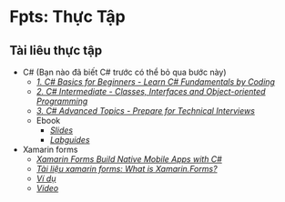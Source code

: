 # Fpts: Thực Tập
## Tài liêu thực tập

- C# (Bạn nào đã biết C# trước có thể bỏ qua bước này)
  - [*1. C# Basics for Beginners - Learn C# Fundamentals by Coding*](https://drive.google.com/drive/folders/1B1abKG2_NGxfFNpW_3stgaM-DzhL4GtR?usp=sharing)
  - [*2. C# Intermediate - Classes, Interfaces and Object-oriented Programming*](https://drive.google.com/drive/folders/1gyJ8mhnYYswnjvstkj4EheaRpKmXvJN_?usp=sharing)
  - [*3. C# Advanced Topics - Prepare for Technical Interviews*](https://drive.google.com/drive/folders/17QDDS8Unii2_8Ez9LeGBBoT4YYX3AK7O?usp=sharing)
  - Ebook
    - [*Slides*](https://drive.google.com/drive/folders/1PVTJWsjdoDXGbMNHPX7WPdbyuxUwZCGG?usp=sharing)
    - [*Labguides*](https://drive.google.com/drive/folders/1x4Y27bPjT1m67QYW9wZa2wKT1Iz_UuT9?usp=sharing)
- Xamarin forms
  - [*Xamarin Forms Build Native Mobile Apps with C#*](https://drive.google.com/drive/folders/17mMLgDIpPyMDGee0vEA5Wjpbdo-h1nof?usp=sharing)
  - [*Tài liệu xamarin forms: What is Xamarin.Forms?*](https://docs.microsoft.com/en-us/xamarin/get-started/what-is-xamarin-forms)
  - [*Ví dụ*](https://github.com/LyVanBong/B.Official.Training)
  - [*Video*](https://www.youtube.com/channel/UC04R8Dv2-78db0t-J2PmkSA/featured)
